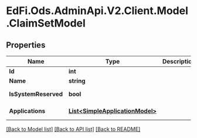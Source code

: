 # EdFi.Ods.AdminApi.V2.Client.Model.ClaimSetModel

## Properties

Name | Type | Description | Notes
------------ | ------------- | ------------- | -------------
**Id** | **int** |  | [optional] 
**Name** | **string** |  | [optional] 
**IsSystemReserved** | **bool** |  | [optional] [readonly] 
**Applications** | [**List&lt;SimpleApplicationModel&gt;**](SimpleApplicationModel.md) |  | [optional] [readonly] 

[[Back to Model list]](../../README.md#documentation-for-models) [[Back to API list]](../../README.md#documentation-for-api-endpoints) [[Back to README]](../../README.md)

